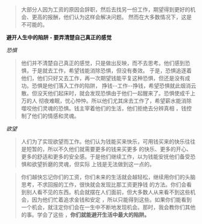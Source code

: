 

> 大部分人因为工资的原因会辞职，然后去找另一份工作，期望得到更好的机会、更高的报酬，他们认为这样会解决问题。
然而在大多数情况下，这是不可能的。

**避开人生中的陷阱 - 要弄清楚自己真正的感觉**

*恐惧*

> 他们并不清楚自己真正的感觉，只是做出反映，而不去思考。他们感到恐惧，于是就去工作，希望钱能消除恐惧，但没有奏效。
于是，恐惧追逐着他们，他们只好又去工作，再一次期望钱能平复这种恐惧，但还是没有成功。恐惧是他们落入工作的陷阱，
挣钱--工作--挣钱，希望恐惧就此烟消云散。但没天他们起床时，就会发现恐惧由于他们一起醒来了。恐惧使成千上万的人
彻夜难眠，忧心忡忡。所以他们尤其床去工作了，希望薪水能消除噬咬他们灵魂的恐惧。钱主宰着他们的生活，他们拒绝去分辨真相
，钱控制了他们的情感和灵魂。

*欲望*

> 人们为了实现欲望而工作。他们认为钱能买来快乐，可用钱买来的快乐往往是短暂的，所以不久他们就需要更多的钱来买更多
的快乐、更多的开心、更多的舒适和更多的安全感。于是他们继续工作，以为钱能安抚他们备受恐惧和欲望折磨的灵魂，但实际
上钱是无法做到这一点的。

> 你们越快忘记你们的工资，你们未来的生活就会越轻松，继续用你们的头脑思考，不求回报的工作，很快就会发现比那工资更挣钱
的方法。你们会看到别人看不见的东西。机会就摆在人们面前，但大多数人从来看不到这些机会，因为他们忙着追求金钱和安定
，所以只能得到这些。如果你们能看到一个机会，就注定你们会在一生中不断地发现机会。那时，我会教你们其他的事。学会了这些
，**你们就能避开生活中最大的陷阱。**
